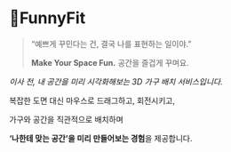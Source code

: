 # **💜FunnyFit**


> “예쁘게 꾸민다는 건, 결국 나를 표현하는 일이야.”
>
>**Make Your Space Fun.**
>공간을 즐겁게 꾸며요.
> 



*이사 전, 내 공간을 미리 시각화해보는 3D 가구 배치 서비스입니다.*

복잡한 도면 대신 마우스로 드래그하고, 회전시키고,

가구와 공간을 직관적으로 배치하며

**‘나한테 맞는 공간’을 미리 만들어보는 경험**을 제공합니다.
